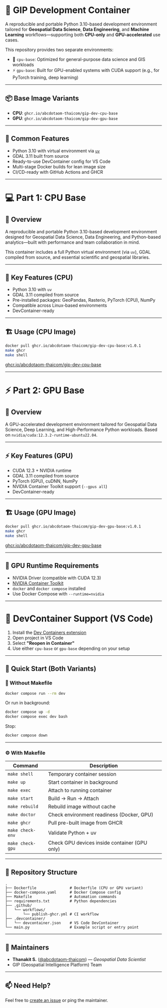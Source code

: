 # 🐳 GIP Development Container

A reproducible and portable Python 3.10-based development environment tailored for **Geospatial Data Science**, **Data Engineering**, and **Machine Learning** workflows—supporting both **CPU-only** and **GPU-accelerated** use cases.

This repository provides two separate environments:
- 🧠 `cpu-base`: Optimized for general-purpose data science and GIS workloads
- ⚡ `gpu-base`: Built for GPU-enabled systems with CUDA support (e.g., for PyTorch training, deep learning)

---

## 📦 Base Image Variants

- **CPU**: `ghcr.io/abcdotaom-thaicom/gip-dev-cpu-base`
- **GPU**: `ghcr.io/abcdotaom-thaicom/gip-dev-gpu-base`

---

## 🔧 Common Features

- Python 3.10 with virtual environment via [`uv`](https://github.com/astral-sh/uv)
- GDAL 3.11 built from source
- Ready-to-use DevContainer config for VS Code
- Multi-stage Docker builds for lean image size
- CI/CD-ready with GitHub Actions and GHCR

---

# 💻 Part 1: CPU Base

## 🔹 Overview

A reproducible and portable Python 3.10-based development environment designed for Geospatial Data Science, Data Engineering, and Python-based analytics—built with performance and team collaboration in mind.

This container includes a full Python virtual environment (via `uv`), GDAL compiled from source, and essential scientific and geospatial libraries.

---

## 🧭 Key Features (CPU)

- Python 3.10 with `uv`
- GDAL 3.11 compiled from source
- Pre-installed packages: GeoPandas, Rasterio, PyTorch (CPU), NumPy
- Compatible across Linux-based environments
- DevContainer-ready

---

## 🏗️ Usage (CPU Image)

```bash
docker pull ghcr.io/abcdotaom-thaicom/gip-dev-cpu-base:v1.0.1
make ghcr
make shell
```

[ghcr.io/abcdotaom-thaicom/gip-dev-cpu-base](https://github.com/users/abcdotaom-thaicom/packages/container/package/gip-dev-cpu-base)

---

# ⚡ Part 2: GPU Base

## 🔹 Overview

A GPU-accelerated development environment tailored for Geospatial Data Science, Deep Learning, and High-Performance Python workloads. Based on `nvidia/cuda:12.3.2-runtime-ubuntu22.04`.

---

## ⚡️ Key Features (GPU)

- CUDA 12.3 + NVIDIA runtime
- GDAL 3.11 compiled from source
- PyTorch (GPU), cuDNN, NumPy
- NVIDIA Container Toolkit support (`--gpus all`)
- DevContainer-ready

---

## 🏗️ Usage (GPU Image)

```bash
docker pull ghcr.io/abcdotaom-thaicom/gip-dev-gpu-base:v1.0.1
make ghcr
make shell
```

[ghcr.io/abcdotaom-thaicom/gip-dev-gpu-base](https://github.com/users/abcdotaom-thaicom/packages/container/package/gip-dev-gpu-base)

---

## 🚨 GPU Runtime Requirements

- NVIDIA Driver (compatible with CUDA 12.3)
- [NVIDIA Container Toolkit](https://docs.nvidia.com/datacenter/cloud-native/container-toolkit/install-guide.html)
- `docker` and `docker compose` installed
- Use Docker Compose with `--runtime=nvidia`

---

# 💼 DevContainer Support (VS Code)

1. Install the [Dev Containers extension](https://marketplace.visualstudio.com/items?itemName=ms-vscode-remote.remote-containers)
2. Open project in VS Code
3. Select **"Reopen in Container"**
4. Use either `cpu-base` or `gpu-base` depending on your setup

---

## 🚀 Quick Start (Both Variants)

### 🧰 Without Makefile

```bash
docker compose run --rm dev
```

Or run in background:

```bash
docker compose up -d
docker compose exec dev bash
```

Stop:

```bash
docker compose down
```

---

### ⚙️ With Makefile

| Command          | Description                                  |
|------------------|----------------------------------------------|
| `make shell`     | Temporary container session                  |
| `make up`        | Start container in background                |
| `make exec`      | Attach to running container                  |
| `make start`     | Build → Run → Attach                         |
| `make rebuild`   | Rebuild image without cache                  |
| `make doctor`    | Check environment readiness (Docker, GPU)    |
| `make ghcr`      | Pull pre-built image from GHCR               |
| `make check-env` | Validate Python + uv                         |
| `make check-gpu` | Check GPU devices inside container (GPU only)|

---

## 📁 Repository Structure

```
.
├── Dockerfile               # Dockerfile (CPU or GPU variant)
├── docker-compose.yaml      # Docker Compose config
├── Makefile                 # Automation commands
├── requirements.txt         # Python dependencies
├── .github/
│   └── workflows/
│       └── publish-ghcr.yml # CI workflow
├── .devcontainer/
│   └── devcontainer.json    # VS Code DevContainer
└── main.py                  # Example script or entry point
```

---

## 👥 Maintainers

- **Thanakit S.** ([@abcdotaom-thaicom](https://github.com/abcdotaom-thaicom)) — _Geospatial Data Scientist_
- GIP (Geospatial Intelligence Platform) Team

---

## 📫 Need Help?

Feel free to [create an issue](https://github.com/abcdotaom-thaicom/gip-devcontainer-template/issues) or ping the maintainer.
